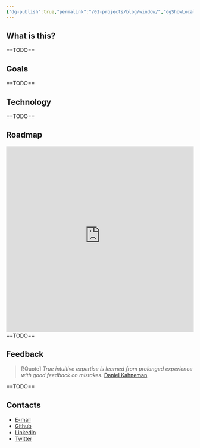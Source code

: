 ```yaml
---
{"dg-publish":true,"permalink":"/01-projects/blog/window/","dgShowLocalGraph":true}
---
```



## What is this?
==TODO==



## Goals

==TODO==

## Technology
==TODO==

## Roadmap
<iframe src="https://ronindashboards-us.herokuapp.com/jira/shared/dashboard?boardToken=VTJGc2RHVmtYMThvR2N5UXlodFFTUnB3ZytJVTBNWGVLbTdVU096cVJMeGtqWVY2NHh0a2loc005Vmx5Y3dJUWFES2FjRVBiZE5sUW12UU1XaU8wY0NzWWlsazBzeUlwa0czWXNYb3RjdElZQ2pZTEJCcGtnb3o1RmdBb3VPQVVRbitTUTZBVURsSEVhYlFra09JcXpQNkVEa01INithWFN2b0l2UCtXMXdqeW9ZR0FKbzBOYzlWcDlhbWF1azA5VmMxNzd1VFNUK0gweG80Qi9Sc09xZC9xeDdVL09hcktIaDAwSWR2ZGZwSVlYZzhWYm5Ba2p3ZDZqcmduakhHLw%3D%3D" style="width: 100%; height:500px;border: none"></iframe>
==TODO==

## Feedback

> [!Quote] *True intuitive expertise is learned from prolonged experience with good feedback on mistakes.* [Daniel Kahneman](https://en.wikipedia.org/wiki/Daniel_Kahneman)

==TODO==


<div class="transclusion internal-embed is-loaded"><div class="markdown-embed">



## Contacts
- [E-mail](mailto:gabrielmelocomp@gmail.com)
-   [Github](https://github.com/gabrielmmelo)
-   [LinkedIn](https://linkedin.com/in/gabrielmmelo)
-   [Twitter](https://twitter.com/gabrieltaoff)



</div></div>
